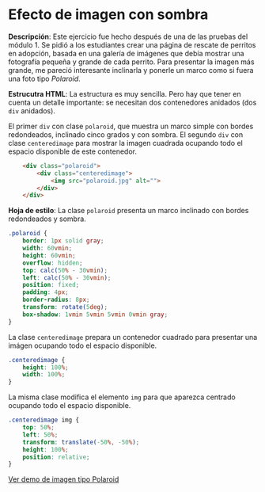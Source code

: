 # Efecto de imagen con sombra

**Descripción**: Este ejercicio fue hecho después de una de las pruebas del módulo 1. Se pidió a los estudiantes crear una página de rescate de perritos en adopción, basada en una galería de imágenes que debía mostrar una fotografía pequeña y grande de cada perrito. Para presentar la imagen más grande, me pareció interesante inclinarla y ponerle un marco como si fuera una foto tipo *Polaroid*.

**Estrucutra HTML**: La estructura es muy sencilla. Pero hay que tener en cuenta un detalle importante: se necesitan dos contenedores anidados (dos ```div``` anidados).

El primer ```div``` con clase ```polaroid```, que muestra un marco simple con bordes redondeados, inclinado cinco grados y con sombra. El segundo ```div``` con clase ```centeredimage``` para mostrar la imagen cuadrada ocupando todo el espacio disponible de este contenedor.

```html
    <div class="polaroid">
        <div class="centeredimage">
            <img src="polaroid.jpg" alt="">
        </div>
    </div>
```

**Hoja de estilo**: 
La clase ```polaroid``` presenta un marco inclinado con bordes redondeados y sombra.
```css
.polaroid {
    border: 1px solid gray;
    width: 60vmin;
    height: 60vmin;
    overflow: hidden;
    top: calc(50% - 30vmin);
    left: calc(50% - 30vmin);
    position: fixed;
    padding: 4px;
    border-radius: 8px;
    transform: rotate(5deg);
    box-shadow: 1vmin 5vmin 5vmin 0vmin gray;
}
```
La clase ```centeredimage``` prepara un contenedor cuadrado para presentar una imágen ocupando todo el espacio disponible.
```css
.centeredimage {
    height: 100%;
    width: 100%;
}
```
La misma clase modifica el elemento ```img``` para que aparezca centrado ocupando todo el espacio disponible.
```css
.centeredimage img {
    top: 50%;
    left: 50%;
    transform: translate(-50%, -50%);
    height: 100%;
    position: relative;
}
```

[Ver demo de imagen tipo Polaroid](https://rodrigogalvez.github.io/didactica/polaroid/polaroid.html)

